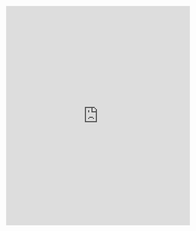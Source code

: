 <iframe src="https://onedrive.live.com/embed?resid=A555585E24922B9A%215262&authkey=!ALHaTqqK5nM-SC0&em=2" width=100% height=600px frameborder="0"></iframe>